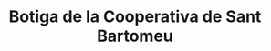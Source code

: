 ---
title: "Botiga de la Cooperativa de Sant Bartomeu"
url: /soller/botiga-de-la-cooperativa-de-sant-bartomeu/
shop: Supermarkt
---